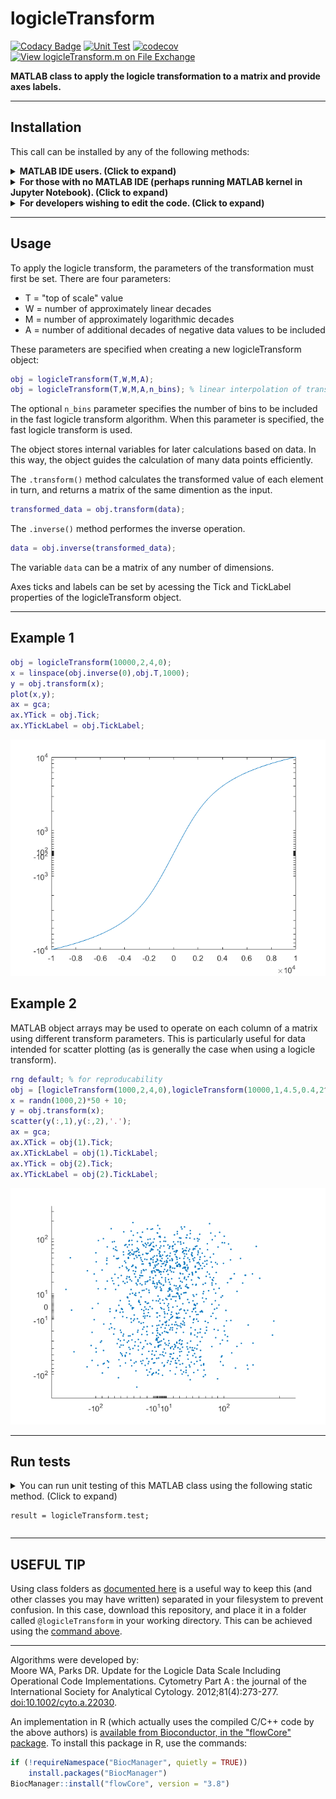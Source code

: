 # logicleTransform

[![Codacy Badge](https://api.codacy.com/project/badge/Grade/f6ed7da0587340e1bde5c0ce8bb5eb58)](https://app.codacy.com/app/harleyday/logicleTransform.m?utm_source=github.com&utm_medium=referral&utm_content=harleyday/logicleTransform.m&utm_campaign=Badge_Grade_Dashboard)
[![Unit Test](https://github.com/harleyday/logicleTransform.m/actions/workflows/main.yml/badge.svg)](https://github.com/harleyday/logicleTransform.m/actions/workflows/main.yml)
[![codecov](https://codecov.io/gh/harleyday/logicleTransform.m/branch/master/graph/badge.svg?token=07JG0AC4XA)](https://codecov.io/gh/harleyday/logicleTransform.m)
[![View logicleTransform.m on File Exchange](https://www.mathworks.com/matlabcentral/images/matlab-file-exchange.svg)](https://uk.mathworks.com/matlabcentral/fileexchange/68289-logicletransform-m)

**MATLAB class to apply the logicle transformation to a matrix and provide axes labels.**

----------------------------------------------------------------------------------------------------------------------------

## Installation
This call can be installed by any of the following methods:
<details id="direct-download">
  <summary>
    <strong>MATLAB IDE users. (Click to expand)</strong>
  </summary>
  Download the latest <code>logicleTransform.m.mltbx</code> file from the <a href="https://github.com/harleyday/logicleTransform.m/releases">releases page of this GitHub repository</a>. Install this from MATLAB by double-clicking on toolbox the file.
</details>

<details id="MATLAB-command-installation">
  <summary>
    <strong>For those with no MATLAB IDE  (perhaps running MATLAB kernel in Jupyter Notebook). (Click to expand)</strong>
  </summary>
  Once you've downloaded the <a href="https://harleyday.github.io/downloadGitHubRelease/"><code>downloadGitHubRelease</code></a> tool, you can install the <code>logicleTransform.m</code> toolbox file using the following at the MATLAB command line:<br>
  <code>downloadGitHubRelease ( 'harleyday/logicleTransform.m', 'install', true );</code>
</details>

<details id="source-installation">
  <summary>
    <strong>For developers wishing to edit the code. (Click to expand)</strong>
  </summary>
  These instructions will place the source code in your working directory so that you can edit it as you wish.<br>
  <strong>For linux users</strong>
  <br>
  Go to your working directory for your MATLAB project, and extract the <code>@logicleTransform</code> directory from the latest release archive. This can be done using a curl one-liner:
  <br>
  <pre><code>cd path/to/working/directory
curl -L https://github.com/harleyday/logicleTransform.m/archive/v1.3.tar.gz | tar -xzf - --strip-components=1 logicleTransform.m-1.3/@logicleTransform/</code></pre>

  <strong>For windows users</strong>
  <br>
  Download and extract the <a href="https://github.com/harleyday/logicleTransform.m/archive/v1.3.zip">zip archive</a>. The folder <code>@logicleTransform</code> should be placed into your working directory.
</details>

----------------------------------------------------------------------------------------------------------------------------

## Usage

To apply the logicle transform, the parameters of the transformation must first be set. There are four parameters:

* T = "top of scale" value
* W = number of approximately linear decades
* M = number of approximately logarithmic decades
* A = number of additional decades of negative data values to be included

These parameters are specified when creating a new logicleTransform object:
```MATLAB
obj = logicleTransform(T,W,M,A);
obj = logicleTransform(T,W,M,A,n_bins); % linear interpolation of transform with n_bins evaluated points
```
The optional `n_bins` parameter specifies the number of bins to be included in the fast logicle transform algorithm. When this parameter is specified, the fast logicle transform is used.

The object stores internal variables for later calculations based on data. In this way, the object guides the calculation of many data points efficiently.

The ``.transform()`` method calculates the transformed value of each element in turn, and returns a matrix of the same dimention as the input.
```MATLAB
transformed_data = obj.transform(data);
```

The ``.inverse()`` method performes the inverse operation.
```MATLAB
data = obj.inverse(transformed_data);
```

The variable `data` can be a matrix of any number of dimensions.

Axes ticks and labels can be set by acessing the Tick and TickLabel properties of the logicleTransform object.

---
## Example 1
```MATLAB
obj = logicleTransform(10000,2,4,0);
x = linspace(obj.inverse(0),obj.T,1000);
y = obj.transform(x);
plot(x,y);
ax = gca;
ax.YTick = obj.Tick;
ax.YTickLabel = obj.TickLabel;
```
![alt text](./img/Example_1_img.png?raw=true "transformation curve")

## Example 2
MATLAB object arrays may be used to operate on each column of a matrix using different transform parameters. This is particularly useful for data intended for scatter plotting (as is generally the case when using a logicle transform).
```MATLAB
rng default; % for reproducability
obj = [logicleTransform(1000,2,4,0),logicleTransform(10000,1,4.5,0.4,2^6)];
x = randn(1000,2)*50 + 10;
y = obj.transform(x);
scatter(y(:,1),y(:,2),'.');
ax = gca;
ax.XTick = obj(1).Tick;
ax.XTickLabel = obj(1).TickLabel;
ax.YTick = obj(2).Tick;
ax.YTickLabel = obj(2).TickLabel;
```
![alt text](./img/Example_2_img.png?raw=true "scattered transformed data")

---
## Run tests
<details id="results">
  <summary>
    You can run unit testing of this MATLAB class using the following static method. (Click to expand)
    <pre><code>result = logicleTransform.test;</code></pre>
  </summary>
  
  If the class is working, this will yield the following:
  <pre><code>Checking logicleTransform.m toolbox performance using the packaged test suite.
Running logicleTransformTest
.......... ..
Done logicleTransformTest
__________

  12×6 table

                                                                              Name                                                                              Passed    Failed    Incomplete    Duration       Details   
    ________________________________________________________________________________________________________________________________________________________    ______    ______    __________    _________    ____________

    {'logicleTransformTest[inputs_1=transform_parameters,inputs_2=transform_parameters,torance=high]/testClass(type=logicleTransform)'                     }    true      false       false        0.094782    {1×1 struct}
    {'logicleTransformTest[inputs_1=transform_parameters,inputs_2=transform_parameters,torance=high]/testSize'                                             }    true      false       false       0.0085903    {1×1 struct}
    {'logicleTransformTest[inputs_1=transform_parameters,inputs_2=transform_parameters,torance=high]/testRejectWrongInputSize'                             }    true      false       false        0.019347    {1×1 struct}
    {'logicleTransformTest[inputs_1=transform_parameters,inputs_2=transform_parameters,torance=high]/testTransformation1d'                                 }    true      false       false         0.06245    {1×1 struct}
    {'logicleTransformTest[inputs_1=transform_parameters,inputs_2=transform_parameters,torance=high]/testTransformation2d'                                 }    true      false       false        0.071034    {1×1 struct}
    {'logicleTransformTest[inputs_1=transform_parameters,inputs_2=transform_parameters,torance=high]/testTransformationNd'                                 }    true      false       false        0.011476    {1×1 struct}
    {'logicleTransformTest[inputs_1=transform_parameters_and_n_bins,inputs_2=transform_parameters_and_n_bins,torance=low]/testClass(type=logicleTransform)'}    true      false       false        0.043506    {1×1 struct}
    {'logicleTransformTest[inputs_1=transform_parameters_and_n_bins,inputs_2=transform_parameters_and_n_bins,torance=low]/testSize'                        }    true      false       false       0.0008899    {1×1 struct}
    {'logicleTransformTest[inputs_1=transform_parameters_and_n_bins,inputs_2=transform_parameters_and_n_bins,torance=low]/testRejectWrongInputSize'        }    true      false       false        0.011629    {1×1 struct}
    {'logicleTransformTest[inputs_1=transform_parameters_and_n_bins,inputs_2=transform_parameters_and_n_bins,torance=low]/testTransformation1d'            }    true      false       false        0.014922    {1×1 struct}
    {'logicleTransformTest[inputs_1=transform_parameters_and_n_bins,inputs_2=transform_parameters_and_n_bins,torance=low]/testTransformation2d'            }    true      false       false        0.045648    {1×1 struct}
    {'logicleTransformTest[inputs_1=transform_parameters_and_n_bins,inputs_2=transform_parameters_and_n_bins,torance=low]/testTransformationNd'            }    true      false       false       0.0061737    {1×1 struct}

  Tests passed with no errors. Enjoy!
  User manual can be found at the <a href="https://harleyday.github.io/logicleTransform.m/">GitHub Pages site</a>.</code></pre>
  
  If there is a bug somewhere, this test suite might detect it and return something like:
  <pre><code>Checking logicleTransform.m toolbox performance using the packaged test suite.
Running logicleTransformTest

================================================================================
Error occurred while setting up or tearing down logicleTransformTest[inputs_1=transform_parameters,inputs_2=transform_parameters,torance=high].
As a result, all logicleTransformTest[inputs_1=transform_parameters,inputs_2=transform_parameters,torance=high] tests failed and did not run to completion.
    ---------
    Error ID:
    ---------
    'logicleTransform:ParameterError'
    --------------
    Error Details:
    --------------
    Error using logicleTransform (line 35)
    We require T > 0
    
    Error in logicleTransformTest/testLogicTranformConstructor (line 29)
                testCase.obj1d = logicleTransform(inputs_1{:});
================================================================================

================================================================================
Error occurred while setting up or tearing down logicleTransformTest[inputs_1=transform_parameters_and_n_bins,inputs_2=transform_parameters_and_n_bins,torance=low].
As a result, all logicleTransformTest[inputs_1=transform_parameters_and_n_bins,inputs_2=transform_parameters_and_n_bins,torance=low] tests failed and did not run to completion.
    ---------
    Error ID:
    ---------
    'logicleTransform:ParameterError'
    --------------
    Error Details:
    --------------
    Error using logicleTransform (line 35)
    We require T > 0
    
    Error in logicleTransformTest/testLogicTranformConstructor (line 29)
                testCase.obj1d = logicleTransform(inputs_1{:});
================================================================================

Done logicleTransformTest
__________

Failure Summary:

     Name                                                                                                                                                  Failed  Incomplete  Reason(s)
    =====================================================================================================================================================================================
     logicleTransformTest[inputs_1=transform_parameters,inputs_2=transform_parameters,torance=high]/testClass(type=logicleTransform)                         X         X       Errored.
    -------------------------------------------------------------------------------------------------------------------------------------------------------------------------------------
     logicleTransformTest[inputs_1=transform_parameters,inputs_2=transform_parameters,torance=high]/testSize                                                 X         X       Errored.
    -------------------------------------------------------------------------------------------------------------------------------------------------------------------------------------
     logicleTransformTest[inputs_1=transform_parameters,inputs_2=transform_parameters,torance=high]/testRejectWrongInputSize                                 X         X       Errored.
    -------------------------------------------------------------------------------------------------------------------------------------------------------------------------------------
     logicleTransformTest[inputs_1=transform_parameters,inputs_2=transform_parameters,torance=high]/testTransformation1d                                     X         X       Errored.
    -------------------------------------------------------------------------------------------------------------------------------------------------------------------------------------
     logicleTransformTest[inputs_1=transform_parameters,inputs_2=transform_parameters,torance=high]/testTransformation2d                                     X         X       Errored.
    -------------------------------------------------------------------------------------------------------------------------------------------------------------------------------------
     logicleTransformTest[inputs_1=transform_parameters,inputs_2=transform_parameters,torance=high]/testTransformationNd                                     X         X       Errored.
    -------------------------------------------------------------------------------------------------------------------------------------------------------------------------------------
     logicleTransformTest[inputs_1=transform_parameters_and_n_bins,inputs_2=transform_parameters_and_n_bins,torance=low]/testClass(type=logicleTransform)    X         X       Errored.
    -------------------------------------------------------------------------------------------------------------------------------------------------------------------------------------
     logicleTransformTest[inputs_1=transform_parameters_and_n_bins,inputs_2=transform_parameters_and_n_bins,torance=low]/testSize                            X         X       Errored.
    -------------------------------------------------------------------------------------------------------------------------------------------------------------------------------------
     logicleTransformTest[inputs_1=transform_parameters_and_n_bins,inputs_2=transform_parameters_and_n_bins,torance=low]/testRejectWrongInputSize            X         X       Errored.
    -------------------------------------------------------------------------------------------------------------------------------------------------------------------------------------
     logicleTransformTest[inputs_1=transform_parameters_and_n_bins,inputs_2=transform_parameters_and_n_bins,torance=low]/testTransformation1d                X         X       Errored.
    -------------------------------------------------------------------------------------------------------------------------------------------------------------------------------------
     logicleTransformTest[inputs_1=transform_parameters_and_n_bins,inputs_2=transform_parameters_and_n_bins,torance=low]/testTransformation2d                X         X       Errored.
    -------------------------------------------------------------------------------------------------------------------------------------------------------------------------------------
     logicleTransformTest[inputs_1=transform_parameters_and_n_bins,inputs_2=transform_parameters_and_n_bins,torance=low]/testTransformationNd                X         X       Errored.
  12×6 table

                                                                              Name                                                                              Passed    Failed    Incomplete    Duration       Details   
    ________________________________________________________________________________________________________________________________________________________    ______    ______    __________    _________    ____________

    {'logicleTransformTest[inputs_1=transform_parameters,inputs_2=transform_parameters,torance=high]/testClass(type=logicleTransform)'                     }    false     true        true        0.0020224    {1×1 struct}
    {'logicleTransformTest[inputs_1=transform_parameters,inputs_2=transform_parameters,torance=high]/testSize'                                             }    false     true        true                0    {1×1 struct}
    {'logicleTransformTest[inputs_1=transform_parameters,inputs_2=transform_parameters,torance=high]/testRejectWrongInputSize'                             }    false     true        true                0    {1×1 struct}
    {'logicleTransformTest[inputs_1=transform_parameters,inputs_2=transform_parameters,torance=high]/testTransformation1d'                                 }    false     true        true                0    {1×1 struct}
    {'logicleTransformTest[inputs_1=transform_parameters,inputs_2=transform_parameters,torance=high]/testTransformation2d'                                 }    false     true        true                0    {1×1 struct}
    {'logicleTransformTest[inputs_1=transform_parameters,inputs_2=transform_parameters,torance=high]/testTransformationNd'                                 }    false     true        true                0    {1×1 struct}
    {'logicleTransformTest[inputs_1=transform_parameters_and_n_bins,inputs_2=transform_parameters_and_n_bins,torance=low]/testClass(type=logicleTransform)'}    false     true        true        0.0008519    {1×1 struct}
    {'logicleTransformTest[inputs_1=transform_parameters_and_n_bins,inputs_2=transform_parameters_and_n_bins,torance=low]/testSize'                        }    false     true        true                0    {1×1 struct}
    {'logicleTransformTest[inputs_1=transform_parameters_and_n_bins,inputs_2=transform_parameters_and_n_bins,torance=low]/testRejectWrongInputSize'        }    false     true        true                0    {1×1 struct}
    {'logicleTransformTest[inputs_1=transform_parameters_and_n_bins,inputs_2=transform_parameters_and_n_bins,torance=low]/testTransformation1d'            }    false     true        true                0    {1×1 struct}
    {'logicleTransformTest[inputs_1=transform_parameters_and_n_bins,inputs_2=transform_parameters_and_n_bins,torance=low]/testTransformation2d'            }    false     true        true                0    {1×1 struct}
    {'logicleTransformTest[inputs_1=transform_parameters_and_n_bins,inputs_2=transform_parameters_and_n_bins,torance=low]/testTransformationNd'            }    false     true        true                0    {1×1 struct}

Logicle Transform toolbox contains errors. Please register this issue at the <a href="https://github.com/harleyday/logicleTransform.m/issues/new/choose">GitHub repository issues page</a>.
  Thank you for your time, and sorry for the inconvenience.</code></pre>
</details>

---
## USEFUL TIP

Using class folders as [documented here](https://uk.mathworks.com/help/matlab/matlab_oop/organizing-classes-in-folders.html) is a useful way to keep this (and other classes you may have written) separated in your filesystem to prevent confusion. In this case, download this repository, and place it in a folder called ``@logicleTransform`` in your working directory. This can be achieved using the [command above](#source-installation).

---
Algorithms were developed by:  
Moore WA, Parks DR. Update for the Logicle Data Scale Including Operational Code Implementations. Cytometry Part A : the journal of the International Society for Analytical Cytology. 2012;81(4):273-277. [doi:10.1002/cyto.a.22030](http://onlinelibrary.wiley.com/doi/10.1002/cyto.a.22030/abstract).

An implementation in R (which actually uses the compiled C/C++ code by the above authors) is [available from Bioconductor, in the "flowCore" package](https://www.bioconductor.org/packages/release/bioc/html/flowCore.html). To install this package in R, use the commands:
```R
if (!requireNamespace("BiocManager", quietly = TRUE))
    install.packages("BiocManager")
BiocManager::install("flowCore", version = "3.8")
```
